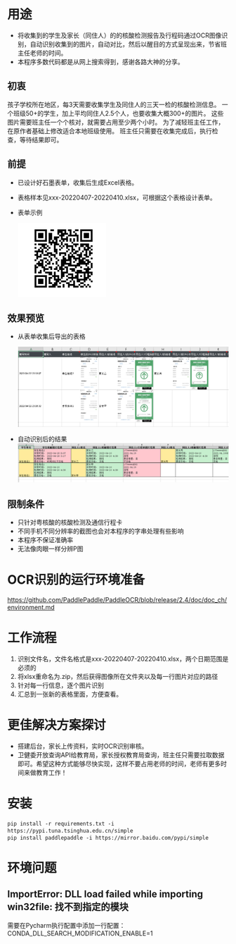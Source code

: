 # 用途
* 将收集到的学生及家长（同住人）的的核酸检测报告及行程码通过OCR图像识别，自动识别收集到的图片，自动对比，然后以醒目的方式呈现出来，节省班主任老师的时间。
* 本程序多数代码都是从网上搜索得到，感谢各路大神的分享。
## 初衷
孩子学校所在地区，每3天需要收集学生及同住人的三天一检的核酸检测信息。
一个班级50+的学生，加上平均同住人2.5个人，也要收集大概300+的图片。
这些图片需要班主任一个个核对，就需要占用至少两个小时。
为了减轻班主任工作，在原作者基础上修改适合本地班级使用。
班主任只需要在收集完成后，执行检查，等待结果即可。
## 前提
* 已设计好石墨表单，收集后生成Excel表格。
* 表格样本见xxx-20220407-20220410.xlsx，可根据这个表格设计表单。
* 表单示例

  ![](pic_bed/form.png)

## 效果预览
* 从表单收集后导出的表格
  
  ![](pic_bed/orig_form.png)

* 自动识别后的结果
  ![](pic_bed/result.png)


## 限制条件
* 只针对粤核酸的核酸检测及通信行程卡
* 不同手机不同分辨率的截图也会对本程序的字串处理有些影响
* 本程序不保证准确率
* 无法像肉眼一样分辨P图

# OCR识别的运行环境准备
https://github.com/PaddlePaddle/PaddleOCR/blob/release/2.4/doc/doc_ch/environment.md

# 工作流程
1. 识别文件名，文件名格式是xxx-20220407-20220410.xlsx，两个日期范围是必须的
2. 将xlsx重命名为.zip，然后获得图像所在文件夹以及每一行图片对应的路径
3. 针对每一行信息，逐个图片识别
4. 汇总到一张新的表格里面，方便查看。

# 更佳解决方案探讨
* 搭建后台，家长上传资料，实时OCR识别审核。
* 卫健委开放查询API给教育局，家长授权教育局查询，班主任只需要拉取数据即可。希望这种方式能够尽快实现，这样不要占用老师的时间，老师有更多时间来做教育工作！

# 安装
```commandline
pip install -r requirements.txt -i https://pypi.tuna.tsinghua.edu.cn/simple
pip install paddlepaddle -i https://mirror.baidu.com/pypi/simple
```

# 环境问题
## ImportError: DLL load failed while importing win32file: 找不到指定的模块
需要在Pycharm执行配置中添加一行配置：CONDA_DLL_SEARCH_MODIFICATION_ENABLE=1
